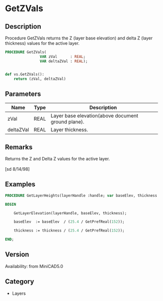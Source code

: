 # GetZVals

## Description
Procedure GetZVals returns the Z (layer base elevation) and delta Z (layer thickness) values for the active layer.

```pascal
PROCEDURE GetZVals(
				VAR zVal      : REAL;
				VAR deltaZVal : REAL);
```

```python

def vs.GetZVals():
    return (zVal, deltaZVal)
```

## Parameters
|Name|Type|Description|
|---|---|---|
|zVal|REAL|Layer base elevation(above document ground plane).|
|deltaZVal|REAL|Layer thickness.|

## Remarks
Returns the Z and Delta Z values for the active layer.<BR>
<BR>
[sd 8/14/98]

## Examples
```pascal
PROCEDURE GetLayerHeights(layerHandle :handle; var baseElev, thickness :REAL);

BEGIN

	GetLayerElevation(layerHandle, baseElev, thickness);

	baseElev  := baseElev  / (25.4 / GetPrefReal(152));

	thickness := thickness / (25.4 / GetPrefReal(152));

END;
```

## Version
Availability: from MiniCAD5.0
## Category
* Layers

